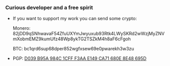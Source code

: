 ### **Curious developer and a free spirit**

* If you want to support my work you can send some crypto:

   Monero: 82jDD9qSNhwavaF54ZfuUXYmJwyuxub93Rtk4LWySKRd2wWzjMyZNVmXobmEMZ9kumUfz48Wp8ykTG2TSZkM4h8aF6cFgoh

   BTC: bc1qrd6sup68dper852wgfxsew69e0pwarekh3w3zu
 
* PGP: [D039 B95A 984C 1CFF F3AA E149 CA71 680E 8E48 695D](https://raw.githubusercontent.com/Pavel-Hrdina/pubkeys/main/Pavel_Hrdina_0x8E48695D_public.asc)
